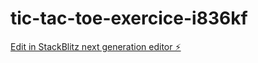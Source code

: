 # tic-tac-toe-exercice-i836kf

[Edit in StackBlitz next generation editor ⚡️](https://stackblitz.com/~/github.com/gauvrit/tic-tac-toe-exercice-i836kf)
